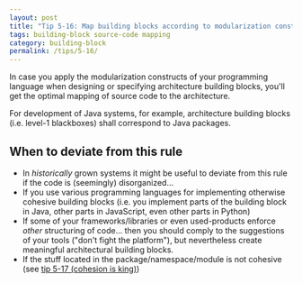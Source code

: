 ```yaml
---
layout: post
title: "Tip 5-16: Map building blocks according to modularization constructs of your programming language!"
tags: building-block source-code mapping
category: building-block
permalink: /tips/5-16/
---
```


In case you apply the modularization constructs of your programming language
when designing or specifying architecture building blocks, you'll get
the optimal mapping of source code to the architecture.

For development of Java systems, for example, architecture building blocks
(i.e. level-1 blackboxes) shall correspond to Java packages.

## When to deviate from this rule

* In _historically_ grown systems it might be useful to deviate
from this rule if the code is (seemingly) disorganized...
* If you use various programming languages for implementing otherwise
cohesive building blocks (i.e. you implement parts of the building block
  in Java, other parts in JavaScript, even other parts in Python)
* If some of your frameworks/libraries or even used-products enforce
_other_ structuring of code... then you should comply to the suggestions
of your tools ("don't fight the platform"), but nevertheless create
meaningful architectural building blocks.
* If the stuff located in the package/namespace/module is not cohesive
(see [tip 5-17 (cohesion is king)](/tips/5-17))
